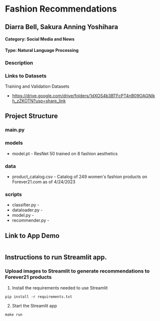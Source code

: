 # Fashion Recommendations
## Diarra Bell, Sakura Anning Yoshihara

#### Category: Social Media and News
#### Type: Natural Language Processing

### Description 
<Insert Description>


### Links to Datasets
Training and Validation Datasets
- https://drive.google.com/drive/folders/1dXOS4b3BTFcPT4nB09OAGNIkh_zZKOTN?usp=share_link


## Project Structure

### main.py
<insert description>

### models
- model.pt - ResNet 50 trained on 8 fashion aesthetics 

### data
- product_catalog.csv - Catalog of 249 women's fashion products on Forever21.com as of 4/24/2023

### scripts
- classifier.py - 
- dataloader.py - 
- model.py - 
- recommender.py - 

## Link to App Demo
```

```
## Instructions to run Streamlit app. 
### Upload images to Streamlit to generate recommendations to Forever21 products 
1. Install the requirements needed to use Streamlit
```
pip install -r requirements.txt
```
2. Start the Streamlit app
```
make run
```
